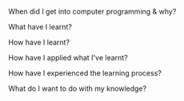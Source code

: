 When did I get into computer programming & why?

What have I learnt?

How have I learnt?

How have I applied what I've learnt?

How have I experienced the learning process?

What do I want to do with my knowledge?